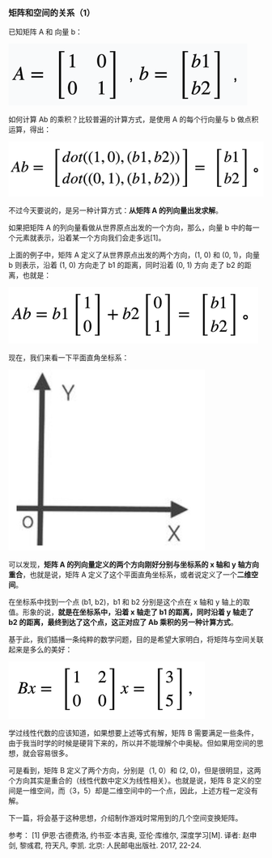 ### 矩阵和空间的关系（1）

已知矩阵 A 和 向量 b：

![alt text](https://raw.githubusercontent.com/satoxi/satoxi.github.io/master/matrix/matrix_1.png "Fig.1")

如何计算 Ab 的乘积？比较普遍的计算方式，是使用 A 的每个行向量与 b 做点积运算，得出：

![alt text](https://raw.githubusercontent.com/satoxi/satoxi.github.io/master/matrix/matrix_2.png "Fig.2")

不过今天要说的，是另一种计算方式：**从矩阵 A 的列向量出发求解**。

如果把矩阵 A 的列向量看做从世界原点出发的一个方向，那么，向量 b 中的每一个元素就表示，沿着某一个方向我们会走多远[1]。

上面的例子中，矩阵 A 定义了从世界原点出发的两个方向，(1, 0) 和 (0, 1)，向量 b 则表示，沿着 (1, 0) 方向走了 b1 的距离，同时沿着 (0, 1) 方向 走了 b2 的距离，也就是：

![alt text](https://raw.githubusercontent.com/satoxi/satoxi.github.io/master/matrix/matrix_3.png "Fig.3")

现在，我们来看一下平面直角坐标系：

![alt text](https://raw.githubusercontent.com/satoxi/satoxi.github.io/master/matrix/matrix_4.png "Fig.4")

可以发现，**矩阵 A 的列向量定义的两个方向刚好分别与坐标系的 x 轴和 y 轴方向重合**，也就是说，矩阵 A 定义了这个平面直角坐标系，或者说定义了一个**二维空间**。

在坐标系中找到一个点 (b1, b2)，b1 和 b2 分别是这个点在 x 轴和 y 轴上的取值。形象的说，**就是在坐标系中，沿着 x 轴走了 b1 的距离，同时沿着 y 轴走了 b2 的距离，最终到达了这个点，这正对应了 Ab 乘积的另一种计算方式**。

基于此，我们插播一条纯粹的数学问题，目的是希望大家明白，将矩阵与空间关联起来是多么的美好：

![alt text](https://raw.githubusercontent.com/satoxi/satoxi.github.io/master/matrix/matrix_5.png "Fig.5")

学过线性代数的应该知道，如果想要上述等式有解，矩阵 B 需要满足一些条件，由于我当时学的时候是硬背下来的，所以并不能理解个中奥秘。但如果用空间的思想，就会容易很多。

可是看到，矩阵 B 定义了两个方向，分别是（1, 0）和 (2, 0)，但是很明显，这两个方向其实是重合的（线性代数中定义为线性相关）。也就是说，矩阵 B 定义的空间是一维空间，而（3，5）却是二维空间中的一个点，因此，上述方程一定没有解。

下一篇，将会基于这种思想，介绍制作游戏时常用到的几个空间变换矩阵。

参考：
[1]  伊恩·古德费洛, 约书亚·本吉奥, 亚伦·库维尔, 深度学习[M]. 译者: 赵申剑, 黎彧君, 符天凡, 李凯. 北京: 人民邮电出版社.  2017, 22-24.
